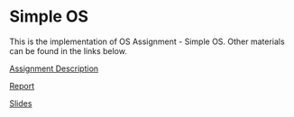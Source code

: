 # Simple OS

This is the implementation of OS Assignment - Simple OS. Other materials can be found in the links below.

[Assignment Description](https://drive.google.com/file/d/1b2Zi1-dsv2rK9mboX_7GWUkaUxfzfI85/view?usp=share_link)

[Report](https://drive.google.com/drive/folders/1u3gC9bIPdytp6K7w5mSw6SugHvIep9Eu?usp=sharing)

[Slides](https://docs.google.com/presentation/d/1A9WzgmLtdc_UNrihEVEUSwXIL8P8AsMQ/edit?usp=sharing&ouid=117031549718594176417&rtpof=true&sd=true)
